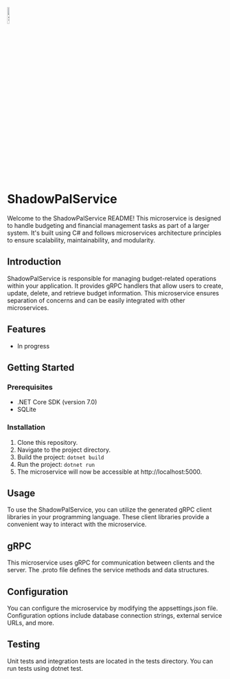 ﻿<img src="https://user-images.githubusercontent.com/44977760/263112420-72722660-3c01-4cc7-8ac0-0a35f2959569.png" alt="ShadowPal" width="10%">

# ShadowPalService

Welcome to the ShadowPalService README! This microservice is designed to handle budgeting and financial management tasks as part of a larger system. It's built using C# and follows microservices architecture principles to ensure scalability, maintainability, and modularity.

## Introduction
ShadowPalService is responsible for managing budget-related operations within your application. It provides gRPC handlers that allow users to create, update, delete, and retrieve budget information. This microservice ensures separation of concerns and can be easily integrated with other microservices.

## Features
 - In progress

## Getting Started
### Prerequisites
 - .NET Core SDK (version 7.0)
 - SQLite
### Installation
 1. Clone this repository.
 2. Navigate to the project directory.
 3. Build the project: ```dotnet build```
 4. Run the project: ```dotnet run```
 5. The microservice will now be accessible at http://localhost:5000.
## Usage
To use the ShadowPalService, you can utilize the generated gRPC client libraries in your programming language. These client libraries provide a convenient way to interact with the microservice.
## gRPC
This microservice uses gRPC for communication between clients and the server. The .proto file defines the service methods and data structures.
## Configuration
You can configure the microservice by modifying the appsettings.json file. Configuration options include database connection strings, external service URLs, and more.
## Testing
Unit tests and integration tests are located in the tests directory. You can run tests using dotnet test.

